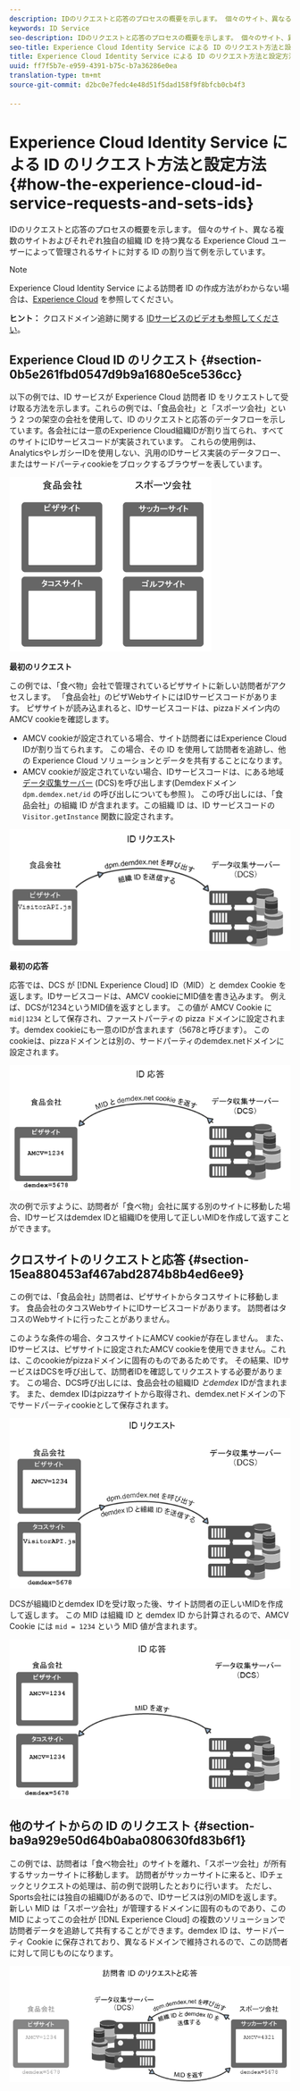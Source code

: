 ```yaml
---
description: IDのリクエストと応答のプロセスの概要を示します。 個々のサイト、異なる複数のサイトおよびそれぞれ独自の組織 ID を持つ異なる Experience Cloud ユーザーによって管理されるサイトに対する ID の割り当て例を示しています。
keywords: ID Service
seo-description: IDのリクエストと応答のプロセスの概要を示します。 個々のサイト、異なる複数のサイトおよびそれぞれ独自の組織 ID を持つ異なる Experience Cloud ユーザーによって管理されるサイトに対する ID の割り当て例を示しています。
seo-title: Experience Cloud Identity Service による ID のリクエスト方法と設定方法
title: Experience Cloud Identity Service による ID のリクエスト方法と設定方法
uuid: ff7f5b7e-e959-4391-b75c-b7a36286e0ea
translation-type: tm+mt
source-git-commit: d2bc0e7fedc4e48d51f5dad158f9f8bfcb0cb4f3

---
```



# Experience Cloud Identity Service による ID のリクエスト方法と設定方法{#how-the-experience-cloud-id-service-requests-and-sets-ids}

IDのリクエストと応答のプロセスの概要を示します。 個々のサイト、異なる複数のサイトおよびそれぞれ独自の組織 ID を持つ異なる Experience Cloud ユーザーによって管理されるサイトに対する ID の割り当て例を示しています。

>[!NOTE]
>
>Experience Cloud Identity Service による訪問者 ID の作成方法がわからない場合は、[Experience Cloud](../introduction/cookies.md) を参照してください。

**ヒント：** クロスドメイン追跡に関する [IDサービスのビデオも参照してください](https://helpx.adobe.com/marketing-cloud-core/kb/MCID/CrossDomain.html)。

## Experience Cloud ID のリクエスト {#section-0b5e261fbd0547d9b9a1680e5ce536cc}

以下の例では、ID サービスが Experience Cloud 訪問者 ID をリクエストして受け取る方法を示します。これらの例では、「食品会社」と「スポーツ会社」という 2 つの架空の会社を使用して、ID のリクエストと応答のデータフローを示しています。各会社には一意のExperience Cloud組織IDが割り当てられ、すべてのサイトにIDサービスコードが実装されています。 これらの使用例は、AnalyticsやレガシーIDを使用しない、汎用のIDサービス実装のデータフロー、またはサードパーティcookieをブロックするブラウザーを表しています。

![](assets/sample_sites.png)

**最初のリクエスト**

この例では、「食べ物」会社で管理されているピザサイトに新しい訪問者がアクセスします。 「食品会社」のピザWebサイトにはIDサービスコードがあります。 ピザサイトが読み込まれると、IDサービスコードは、pizzaドメイン内のAMCV cookieを確認します。

* AMCV cookieが設定されている場合、サイト訪問者にはExperience Cloud IDが割り当てられます。 この場合、その ID を使用して訪問者を追跡し、他の Experience Cloud ソリューションとデータを共有することになります。
* AMCV cookieが設定されていない場合、IDサービスコードは、にある地域 [データ収集サーバー](https://docs.adobe.com/content/help/en/analytics/technotes/rdc/regional-data-collection.html) (DCS)を呼び出します(Demdexドメイン `dpm.demdex.net/id` の呼び出しについても参照 [](https://docs.adobe.com/content/help/ja-JP/audience-manager/user-guide/reference/demdex-calls.html))。 この呼び出しには、「食品会社」の組織 ID が含まれます。この組織 ID は、ID サービスコードの `Visitor.getInstance` 関数に設定されます。

![](assets/request1.png)

**最初の応答**

応答では、DCS が [!DNL Experience Cloud] ID（MID）と demdex Cookie を返します。IDサービスコードは、AMCV cookieにMID値を書き込みます。 例えば、DCSが1234というMID値を返すとします。 この値が AMCV Cookie に `mid|1234` として保存され、ファーストパーティの pizza ドメインに設定されます。demdex cookieにも一意のIDが含まれます（5678と呼びます）。 このcookieは、pizzaドメインとは別の、サードパーティのdemdex.netドメインに設定されます。

![](assets/response1.png)

次の例で示すように、訪問者が「食べ物」会社に属する別のサイトに移動した場合、IDサービスはdemdex IDと組織IDを使用して正しいMIDを作成して返すことができます。

## クロスサイトのリクエストと応答 {#section-15ea880453af467abd2874b8b4ed6ee9}

この例では、「食品会社」訪問者は、ピザサイトからタコスサイトに移動します。 食品会社のタコスWebサイトにIDサービスコードがあります。 訪問者はタコスのWebサイトに行ったことがありません。

このような条件の場合、タコスサイトにAMCV cookieが存在しません。 また、IDサービスは、ピザサイトに設定されたAMCV cookieを使用できません。これは、このcookieがpizzaドメインに固有のものであるためです。 その結果、IDサービスはDCSを呼び出して、訪問者IDを確認してリクエストする必要があります。 この場合、DCS呼び出しには、食品会社の組織ID *とdemdex* IDが含まれます。 また、demdex IDはpizzaサイトから取得され、demdex.netドメインの下でサードパーティcookieとして保存されます。

![](assets/request2.png)

DCSが組織IDとdemdex IDを受け取った後、サイト訪問者の正しいMIDを作成して返します。 この MID は組織 ID と demdex ID から計算されるので、AMCV Cookie には `mid = 1234` という MID 値が含まれます。

![](assets/response2.png)

## 他のサイトからの ID のリクエスト {#section-ba9a929e50d64b0aba080630fd83b6f1}

この例では、訪問者は「食べ物会社」のサイトを離れ、「スポーツ会社」が所有するサッカーサイトに移動します。 訪問者がサッカーサイトに来ると、IDチェックとリクエストの処理は、前の例で説明したとおりに行います。 ただし、Sports会社には独自の組織IDがあるので、IDサービスは別のMIDを返します。 新しい MID は「スポーツ会社」が管理するドメインに固有のものであり、この MID によってこの会社が [!DNL Experience Cloud] の複数のソリューションで訪問者データを追跡して共有することができます。demdex ID は、サードパーティ Cookie に保存されており、異なるドメインで維持されるので、この訪問者に対して同じものになります。

![](assets/req_resp.png)


